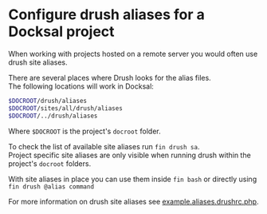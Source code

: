 # Configure drush aliases for a Docksal project

When working with projects hosted on a remote server you would often use drush site aliases.

There are several places where Drush looks for the alias files.  
The following locations will work in Docksal:

```bash
$DOCROOT/drush/aliases
$DOCROOT/sites/all/drush/aliases
$DOCROOT/../drush/aliases
```

Where `$DOCROOT` is the project's `docroot` folder.

To check the list of available site aliases run `fin drush sa`.  
Project specific site aliases are only visible when running drush within the project's `docroot` folders.

With site aliases in place you can use them inside `fin bash` or directly using `fin drush @alias command`

For more information on drush site aliases see [example.aliases.drushrc.php](https://github.com/drush-ops/drush/blob/master/examples/example.aliases.drushrc.php).
